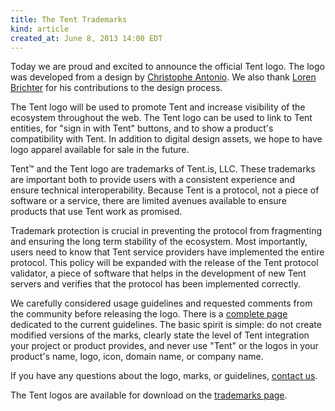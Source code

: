 ```yaml
---
title: The Tent Trademarks
kind: article
created_at: June 8, 2013 14:00 EDT
---
```


Today we are proud and excited to announce the official Tent logo. The logo was developed from a design by [Christophe Antonio](http://www.designforthem.com). We also thank [Loren Brichter](https://lorenb.tent.is) for his contributions to the design process.

The Tent logo will be used to promote Tent and increase visibility of the ecosystem throughout the web. The Tent logo can be used to link to Tent entities, for "sign in with Tent" buttons, and to show a product's compatibility with Tent. In addition to digital design assets, we hope to have logo apparel available for sale in the future.

Tent™ and the Tent logo are trademarks of Tent.is, LLC. These trademarks are important both to provide users with a consistent experience and ensure technical interoperability. Because Tent is a protocol, not a piece of software or a service, there are limited avenues available to ensure products that use Tent work as promised. 

Trademark protection is crucial in preventing the protocol from fragmenting and ensuring the long term stability of the ecosystem. Most importantly, users need to know that Tent service providers have implemented the entire protocol. This policy will be expanded with the release of the Tent protocol validator, a piece of software that helps in the development of new Tent servers and verifies that the protocol has been implemented correctly. 

We carefully considered usage guidelines and requested comments from the community before releasing the logo. There is a [complete page](/trademark-guidelines) dedicated to the current guidelines. The basic spirit is simple: do not create modified versions of the marks, clearly state the level of Tent integration your project or product provides, and never use "Tent" or the logos in your product's name, logo, icon, domain name, or company name. 

If you have any questions about the logo, marks, or guidelines, [contact us](mailto:help@tent.io).

The Tent logos are available for download on the [trademarks page](/trademark-guidelines).
